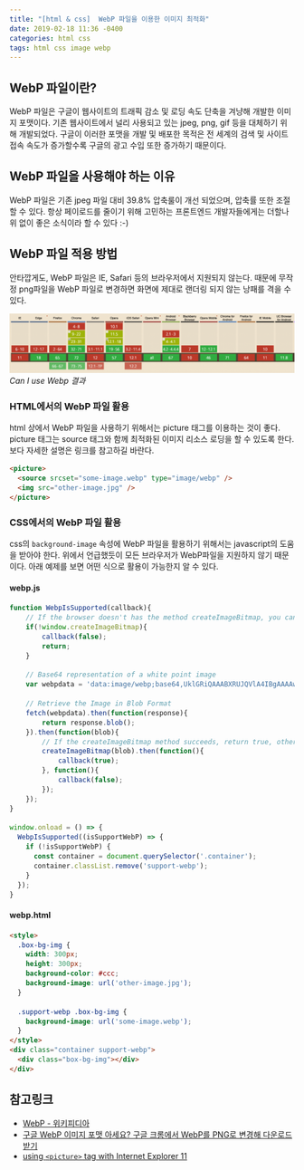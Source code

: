 ```yaml
---
title: "[html & css]  WebP 파일을 이용한 이미지 최적화"
date: 2019-02-18 11:36 -0400
categories: html css
tags: html css image webp
---
```


## WebP 파일이란?

WebP 파일은 구글이 웹사이트의 트래픽 감소 및 로딩 속도 단축을 겨냥해 개발한 이미지 포맷이다. 기존 웹사이트에서 널리 사용되고 있는 jpeg, png, gif 등을 대체하기 위해 개발되었다. 구글이 이러한 포맷을 개발 및 배포한 목적은 전 세계의 검색 및 사이트 접속 속도가 증가할수록 구글의 광고 수입 또한 증가하기 때문이다.

## WebP 파일을 사용해야 하는 이유

WebP 파일은 기존 jpeg 파일 대비 39.8% 압축룰이 개선 되었으며, 압축률 또한 조절 할 수 있다. 항상 페이로드를 줄이기 위해 고민하는 프론트엔드 개발자들에게는 더할나위 없이 좋은 소식이라 할 수 있다 :-)

## WebP 파일 적용 방법

안타깝게도, WebP 파일은 IE, Safari 등의 브라우저에서 지원되지 않는다. 때문에 무작정 png파일을 WebP 파일로 변경하면 화면에 제대로 랜더링 되지 않는 낭패를 격을 수 있다.

![Can I use Webp 결과](/asserts/images/can-i-use-webp-browser-support.png)
*Can I use Webp 결과*

### HTML에서의 WebP 파일 활용

html 상에서 WebP 파일을 사용하기 위해서는 picture 태그를 이용하는 것이 좋다.  picture 태그는 source 태그와 함께 최적화된 이미지 리소스 로딩을 할 수 있도록 한다. 보다 자세한 설명은 링크를 참고하길 바란다.

```html
<picture>
  <source srcset="some-image.webp" type="image/webp" />
  <img src="other-image.jpg" />
</picture>
```

### CSS에서의 WebP 파일 활용

css의 `background-image` 속성에 WebP 파일을 활용하기 위해서는 javascript의 도움을 받아야 한다. 위에서 언급했듯이 모든 브라우저가 WebP파일을 지원하지 않기 때문이다. 아래 예제를 보면 어떤 식으로 활용이 가능한지 알 수 있다.

#### webp.js

```js
function WebpIsSupported(callback){
    // If the browser doesn't has the method createImageBitmap, you can't display webp format
    if(!window.createImageBitmap){
        callback(false);
        return;
    }

    // Base64 representation of a white point image
    var webpdata = 'data:image/webp;base64,UklGRiQAAABXRUJQVlA4IBgAAAAwAQCdASoCAAEAAQAcJaQAA3AA/v3AgAA=';

    // Retrieve the Image in Blob Format
    fetch(webpdata).then(function(response){
        return response.blob();
    }).then(function(blob){
        // If the createImageBitmap method succeeds, return true, otherwise false
        createImageBitmap(blob).then(function(){
            callback(true);
        }, function(){
            callback(false);
        });
    });
}

window.onload = () => {
  WebpIsSupported((isSupportWebP) => {
    if (!isSupportWebP) {
      const container = document.querySelector('.container');
      container.classList.remove('support-webp');
    }
  });
}
```

#### webp.html

```html
<style>
  .box-bg-img {
    width: 300px;
    height: 300px;
    background-color: #ccc;
    background-image: url('other-image.jpg');
  }

  .support-webp .box-bg-img {
    background-image: url('some-image.webp');
  }
</style>
<div class="container support-webp">
  <div class="box-bg-img"></div>
</div>
```

## 참고링크

- [WebP - 위키피디아][link-webp-link]
- [구글 WebP 이미지 포맷 아세요? 구글 크롬에서 WebP를 PNG로 변경해 다운로드 받기][link-webp-google]
- [using `<picture>` tag with Internet Explorer 11][link-picture]

[link-webp-link]: https://ko.wikipedia.org/wiki/WebP
[link-webp-google]: https://m.post.naver.com/viewer/postView.nhn?volumeNo=9688816&memberNo=1834
[link-picture]: https://stackoverflow.com/questions/51957262/using-picture-tag-with-internet-explorer-11